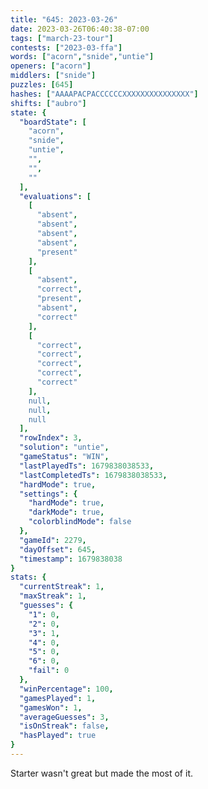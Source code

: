 ```yaml
---
title: "645: 2023-03-26"
date: 2023-03-26T06:40:38-07:00
tags: ["march-23-tour"]
contests: ["2023-03-ffa"]
words: ["acorn","snide","untie"]
openers: ["acorn"]
middlers: ["snide"]
puzzles: [645]
hashes: ["AAAAPACPACCCCCCXXXXXXXXXXXXXXX"]
shifts: ["aubro"]
state: {
  "boardState": [
    "acorn",
    "snide",
    "untie",
    "",
    "",
    ""
  ],
  "evaluations": [
    [
      "absent",
      "absent",
      "absent",
      "absent",
      "present"
    ],
    [
      "absent",
      "correct",
      "present",
      "absent",
      "correct"
    ],
    [
      "correct",
      "correct",
      "correct",
      "correct",
      "correct"
    ],
    null,
    null,
    null
  ],
  "rowIndex": 3,
  "solution": "untie",
  "gameStatus": "WIN",
  "lastPlayedTs": 1679838038533,
  "lastCompletedTs": 1679838038533,
  "hardMode": true,
  "settings": {
    "hardMode": true,
    "darkMode": true,
    "colorblindMode": false
  },
  "gameId": 2279,
  "dayOffset": 645,
  "timestamp": 1679838038
}
stats: {
  "currentStreak": 1,
  "maxStreak": 1,
  "guesses": {
    "1": 0,
    "2": 0,
    "3": 1,
    "4": 0,
    "5": 0,
    "6": 0,
    "fail": 0
  },
  "winPercentage": 100,
  "gamesPlayed": 1,
  "gamesWon": 1,
  "averageGuesses": 3,
  "isOnStreak": false,
  "hasPlayed": true
}
---
```

<!-- more -->
Starter wasn't great but made the most of it.
